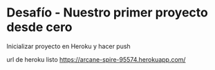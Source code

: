 # Desafío - Nuestro primer proyecto desde cero

Inicializar proyecto en Heroku y hacer push

url de heroku listo
https://arcane-spire-95574.herokuapp.com/
